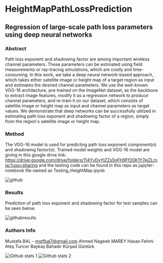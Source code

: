 # HeightMapPathLossPrediction
## Regression of large-scale path loss parameters using deep neural networks

### Abstract
Path loss exponent and shadowing factor are among important wireless channel parameters. These parameters can be estimated using field measurements or ray-tracing simulations, which are costly and time-consuming. In this work, we take a  deep neural network-based approach, which takes either satellite image or height map of a target region as input and estimates the desired channel parameters. We use the well-known VGG-16 architecture, pre-trained on the ImageNet dataset, as the backbone to extract image features, modify it as a regression network to produce channel parameters, and re-train it on our dataset, which consists of satellite image or height map as input and channel parameters as target values. We demonstrate that deep networks can be successfully utilized in estimating path loss exponent and shadowing factor of a region, simply from the region's satellite image or height map.  

### Method
The VGG-16 model is used for predicting path loss exponent component(n) and shadowing factor(σ).
Trained model weights and VGG-16 model are giving in this google drive link: https://drive.google.com/drive/folders/114YvDyYIZZs5nFH9Ff20K1Y7ejZLrnqc?usp=sharing
and the testing code can be found in this repo as jupyter-notebook file named as Testing_HeightMap.ipynb

![github](https://user-images.githubusercontent.com/50488198/158435603-1ac89b6d-a0d0-44d0-9678-6aa9b19d0264.PNG)

### Results
Prediction of path loss exponent and shadowing factor for test samples can be seen below.

![githubresults](https://user-images.githubusercontent.com/50488198/159015248-72eb96df-f3c3-4bf1-a564-3c8dae8a2325.PNG)

### Authors Info
Mustafa BAL - mstfbal7@gmail.com
Ahmed Nageeb MAREY
Hasan Fehmi Ateş
Tuncer Baykaş
Bahadır Kürşad Güntürk

![Github stats 1](https://github-readme-stats.vercel.app/api?username=kullanıcıadınız&show_icons=true&theme=gradient) 
![Github stats 2](https://github-readme-stats.vercel.app/api?username=kullanıcıadınız&show_icons=true&theme=radical)


